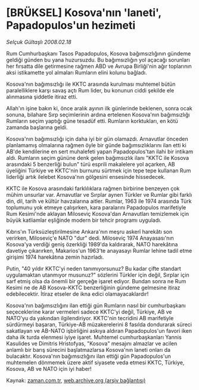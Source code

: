 # [BRÜKSEL] Kosova'nın 'laneti', Papadopulos'un hezimeti

*Selçuk Gültaşlı 2008.02.18*

<tr><td class="metin" colspan="2" style="padding-top: 20px; padding-left: 5px; padding-right: 10px;">Rum Cumhurbaşkanı Tasos Papadopulos, Kosova bağımsızlığının gündeme geldiği günden bu yana huzursuzdu. Bu bağımsızlığın yol açacağı sorunları her fırsatta dile getirmesine rağmen ABD ve Avrupa Birliği'nin ağır toplarının aksi istikamette yol almaları Rumların elini kolunu bağladı.</td></tr><tr><td class="metin" colspan="2" style="padding-top: 20px; padding-left: 5px; padding-right: 10px;"><p>Kosova'nın bağımsızlığı ile KKTC arasında kurulması muhtemel bütün paralelliklere karşı savaş açtı Rum lider, bu konunun ciddi şekilde ele alınmasına şiddetle itiraz etti. 
<p> Allah'ın işine bakın ki, önce aralık ayının ilk günlerinde beklenen, sonra ocak sonuna, bilahare Sırp seçimlerinin ardına ertelenen Kosova'nın bağımsızlığı Rumların seçim yaptığı güne tesadüf etti. Rumların korktukları, en kötü zamanda başlarına geldi. 
<p> Kosova'nın bağımsızlığı için daha iyi bir gün olamazdı. Arnavutlar önceden planlamamış olmalarına rağmen öyle bir günde bağımsızlıklarını ilan etti ki AB'de kendilerine en sert muhalefeti yapan Papadopulos'tan ilahi bir intikam aldı. Rumların seçim gününe denk gelen bağımsızlık ilanı "KKTC ile Kosova arasındaki 5 benzerliği bulun" türü esprili makalelere yol açarken, AB üyeliğini Türkiye ve KKTC'nin burnunu sürtmek için tepe tepe kullanan Rum liderliği artık ilelebet Kosova'nın gölgesini ensesinde hissedecek. 
<p> KKTC ile Kosova arasındaki farklılıklara rağmen birbirine benzeyen çok mühim unsurlar var. Arnavutlar ve Sırplar aynen Türkler ve Rumlar gibi farklı din, dil, tarih ve kültür havzalarına aitler. Rumlar, 1963 ile 1974 arasında Türk toplumunu yok etmeye çalışırken, kara paralarını Papadopulos marifetiyle Rum Kesimi'nde aklayan Miloseviç Kosova'dan Arnavutları temizlemek için büyük katliamlar eşliğinde modern bir tehcir programı uyguladı. 
<p> Kıbrıs'ın Türksüzleştirilmesine Ankara'nın meşru askerî harekâtı son verirken, Miloseviç'e NATO "dur" dedi. Miloseviç 1974 Anayasası'nın Kosova'ya verdiği geniş özerkliği 1989'da kaldırarak, NATO harekâtına davetiye çıkarırken, Makarios'un 1963'te anayasayı Rumlar lehine tadil etme girişimi 1974 harekâtına zemin hazırladı. 
<p> Putin, "40 yıldır KKTC'yi neden tanımıyorsunuz? Bu kadar çifte standart uygulamaktan utanmıyor musunuz?" sözlerini Türkler için değil, Sırplar için sarf etmiş olsa da önemli bir gerçeğe işaret ediyor. Bundan sonra ne Rum Kesimi ne de AB Kosova-KKTC benzerliğinin gündeme gelmesine itiraz edebilecektir. İtiraz etseler de ikna edici olamayacaklardır!
<p> Kosova'nın bağımsızlığını ilan ettiği gün Rumların nasıl bir cumhurbaşkanı seçeceklerine karar vermeleri sadece KKTC'yi değil, Türkiye, AB ve NATO'yu da yakından ilgilendiriyor. KKTC'nin tecridini AB marifetiyle sürdürmeyi başaran, Türkiye-AB müzakerelerini 8 fasılda dondurarak süreci sakatlayan ve AB-NATO işbirliğini askıya aldıran Papadopulos'un favori iken daha ilk turda elenmesi iyiye işaret. Muhtemel cumhurbaşkanları Yannis Kasulides ve Dimitris Hristofyas, "Kosova" mesajını almazlar ve acilen anlamlı bir barış sürecini başlatmazlarsa Kosova'nın laneti onları da bulacaktır. Kosova'nın bağımsızlığını ilan ettiği gün Papadopulos'un muhtemelen dönmemek üzere aktif siyasete veda etmesi KKTC, Türkiye, Kosova, AB ve NATO için iyi haber!<br/></p></p></p></p></p></p></p></td></tr>

Kaynak: [zaman.com.tr](http://zaman.com.tr/yazar.do?yazino=653418), [web.archive.org (arşiv bağlantısı)](http://web.archive.org/web/20080606032308/http://www.zaman.com.tr:80/yazar.do?yazino=653418)
